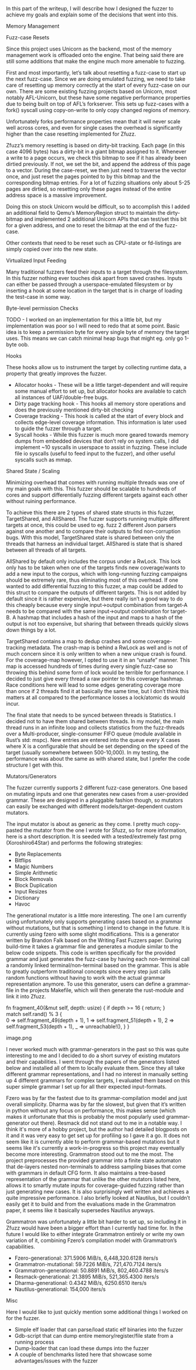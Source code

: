 In this part of the writeup, I will describe how I designed the fuzzer to achieve my goals and explain some of the decisions that went into this.

Memory Management

Fuzz-case Resets

Since this project uses Unicorn as the backend, most of the memory management work is offloaded onto the engine. That being said there are still some additions that make the engine much more amenable to fuzzing.

First and most importantly, let’s talk about resetting a fuzz-case to start up the next fuzz-case. Since we are doing emulated fuzzing, we need to take care of resetting up memory correctly at the start of every fuzz-case on our own. There are some existing fuzzing projects based on Unicorn, most notably AFL-Unicorn, but these have some negative performance properties due to being built on top of AFL’s forkserver. This sets up fuzz-cases with a fork()  syscall using copy-on-write to only copy changed regions of memory.

Unfortunately forks performance properties mean that it will never scale well across cores, and even for single cases the overhead is significantly higher than the case resetting implemented for Zfuzz. 

Zfuzz’s memory resetting is based on dirty-bit tracking. Each page (in this case 4096 bytes) has a dirty-bit in a giant bitmap assigned to it. Whenever a write to a page occurs, we check this bitmap to see if it has already been dirtied previously. If not, we set the bit, and append the address of this page to a vector. During the case-reset, we then just need to traverse the vector once, and just reset the pages pointed to by this bitmap and the corresponding bitmap entries. For a lot of fuzzing situations only about 5-25 pages are dirtied, so resetting only these pages instead of the entire address space is a massive improvement.

Doing this on stock Unicorn would be difficult, so to accomplish this I added an additional field to Qemu’s MemoryRegion struct to maintain the dirty-bitmap and implemented 2 additional Unicorn APIs that can test/set this bit for a given address, and one to reset the bitmap at the end of the fuzz-case. 

Other contexts that need to be reset such as CPU-state or fd-listings are simply copied over into the new state.

Virtualized Input Feeding

Many traditional fuzzers feed their inputs to a target through the filesystem. In this fuzzer nothing ever touches disk apart from saved crashes. Inputs can either be passed through a userspace-emulated filesystem or by inserting a hook at some location in the target that is in charge of loading the test-case in some way.

Byte-level permission Checks

TODO - I worked on an implementation for this a little bit, but my implementation was poor so I will need to redo that at some point. Basic idea is to keep a permission byte for every single byte of memory the target uses. This means we can catch minimal heap bugs that might eg. only go 1-byte oob.

Hooks

These hooks allow us to instrument the target by collecting runtime data, a property that greatly improves the fuzzer. 

* Allocator hooks - These will be a little target-dependent and will require some manual effort to set up, but allocator hooks are available to catch all instances of UAF/double-free bugs.
* Dirty page tracking hook - This hooks all memory store operations and does the previously mentioned dirty-bit checking
* Coverage tracking - This hook is called at the start of every block and collects edge-level coverage information. This information is later used to guide the fuzzer through a target.
* Syscall hooks - While this fuzzer is much more geared towards memory dumps from embedded devices that don’t rely on system calls, I did implement ~10 syscalls in userspace to assist in fuzzing. These include file io syscalls (useful to feed input to the fuzzer), and other useful syscalls such as mmap.

Shared State / Scaling

Minimizing overhead that comes with running multiple threads was one of my main goals with this. This fuzzer should be scalable to hundreds of cores and support differentially fuzzing different targets against each other without ruining performance.

To achieve this there are 2 types of shared state structs in this fuzzer, TargetShared, and AllShared. The fuzzer supports running multiple different targets at once, this could be used to eg. fuzz 2 different Json parsers against one another and to compare their outputs to find non-corruption bugs. With this model, TargetShared state is shared between only the threads that harness an individual target. AllShared is state that is shared between all threads of all targets. 

AllShared by default only includes the corpus under a RwLock. This lock only has to be taken when one of the targets finds new coverage/wants to add a new input to the corpus, which with long-running fuzzing campaigns should be extremely rare, thus eliminating most of this overhead. If one wanted to add differential fuzzing to this fuzzer, a map could be added to this struct to compare the outputs of different targets. This is not added by default since it is rather expensive, but there really isn’t a good way to do this cheaply because every single input→output combination from target-A needs to be compared with the same input→output combination for target-B. A hashmap that includes a hash of the input and maps to a hash of the output is not too expensive, but sharing that between threads quickly slows down things by a lot.

TargetShared contains a map to dedup crashes and some coverage-tracking metadata. The crash-map is behind a RwLock as well and is not of much concern since it is only written to when a new unique crash is found. For the coverage-map however, I opted to use it in an “unsafe” manner. This map is accessed hundreds of times during every single fuzz-case so throwing this behind some form of lock would be terrible for performance. I decided to just give every thread a raw pointer to this coverage hashmap. Race conditions here will lead to some edges generating coverage more than once if 2 threads find it at basically the same time, but I don’t think this matters at all compared to the performance losses a lock/atomic ds would incur.

The final state that needs to be synced between threads is Statistics. I decided not to have them shared between threads. In my model, the main thread runs in an infinite loop and collects statistics from the fuzz-threads over a Multi-producer, single-consumer FIFO queue (module available in Rust’s std: mspc). New entries are entered into the queue every X cases where X is a configurable that should be set depending on the speed of the target (usually somewhere between 500-10,000). In my testing, the performance was about the same as with shared state, but I prefer the code structure I get with this.

Mutators/Generators

The fuzzer currently supports 2 different fuzz-case generators. One based on mutating inputs and one that generates new cases from a user-provided grammar. These are designed in a pluggable fashion though, so mutators can easily be exchanged with different models/target-dependent custom mutators.

The input mutator is about as generic as they come. I pretty much copy-pasted the mutator from the one I wrote for Sfuzz, so for more information, here is a short description. It is seeded with a tested/extremely fast prng (Xoroshiro64Star) and performs the following strategies:

* Byte Replacements
* Bitflips
* Magic Numbers
* Simple Arithmetic
* Block Removals
* Block Duplication
* Input Resizes
* Dictionary
* Havoc

The generational mutator is a little more interesting. The one I am currently using unfortunately only supports generating cases based on a grammar without mutations, but that is something I intend to change in the future. It is currently using fzero with some slight modifications. This is a generator written by Brandon Falk based on the Writing Fast Fuzzers paper. During build-time it takes a grammar file and generates a module similar to the below code snippets. This code is written specifically for the provided grammar and just generates the fuzz-case by having each non-terminal call a randomly linked terminal/non-terminal based on the grammar. This is able to greatly outperform traditional concepts since every step just calls random functions without having to work with the actual grammar representation anymore. To use this generator, users can define a grammar-file in the projects Makefile, which will then generate the rust-module and link it into Zfuzz. 

fn fragment_40(&mut self, depth: usize) {
    if depth >= 16 { return; }     
    match self.rand() % 3 {         
        0 => self.fragment_49(depth + 1),
        1 => self.fragment_51(depth + 1),
        2 => self.fragment_53(depth + 1),
        _ => unreachable!(),
    }
}

image.png

I never worked much with grammar-generators in the past so this was quite interesting to me and I decided to do a short survey of existing mutators and their capabilities. I went through the papers of the generators listed below and installed all of them to locally evaluate them. Since they all take different grammar representations, and I had no interest in manually setting up 4 different grammars for complex targets, I evaluated them based on this super simple grammar I set up for all their expected input-formats.

Fzero was by far the fastest due to its grammar-compilation model and just overall simplicity. Dharma was by far the slowest, but given that it’s written in python without any focus on performance, this makes sense (which makes it unfortunate that this is probably the most popularly used grammar-generator out there). Resmack did not stand out to me in a notable way. I think it's more of a hobby project, but the author had detailed blogposts on it and it was very easy to get set up for profiling so I gave it a go. It does not seem like it is currently able to perform grammar-based mutations but it seems like it's currently a work-in-progress so this project may eventually become more interesting. Grammatron stood out to me the most. The project preprocesses the provided grammar into a finite state automaton that de-layers nested non-terminals to address sampling biases that come with grammars in default CFG form. It also maintains a tree-based representation of the grammar that unlike the other mutators listed here, allows it to smartly mutate inputs for coverage-guided fuzzing rather than just generating new cases. It is also surprisingly well written and achieves a quite impressive performance. I also briefly looked at Nautilus, but I couldn’t easily get it to build and from the evaluations made in the Grammatron paper, it seems like it basically supersedes Nautilus anyways.

Grammatron was unfortunately a little bit harder to set up, so including it in Zfuzz would have been a bigger effort than I currently had time for. In the future I would like to either integrate Grammatron entirely or write my own variation of it, combining Fzero’s compilation model with Grammatron’s capabilities.

* Fzero-generational:             371.5906 MiB/s, 6,448,320.6128 iters/s 
* Grammatron-mutational:      59.7226 MiB/s,   721,470.7124 iters/s 
* Grammatron-generational:   50.8891 MiB/s,   802,460.4788 iters/s 
* Resmack-generational:         21.3895 MiB/s,   521,365.4300 iters/s 
* Dharma-generational:            0.4342 MiB/s,      6250.6510 iters/s 
* Nautilus-generational:    154,000 iters/s

Misc

Here I would like to just quickly mention some additional things I worked on for the fuzzer.

* Simple elf loader that can parse/load static elf binaries into the fuzzer
* Gdb-script that can dump entire memory/register/file state from a running process
* Dump-loader that can load these dumps into the fuzzer
* A couple of benchmarks listed here that showcase some advantages/issues with the fuzzer


